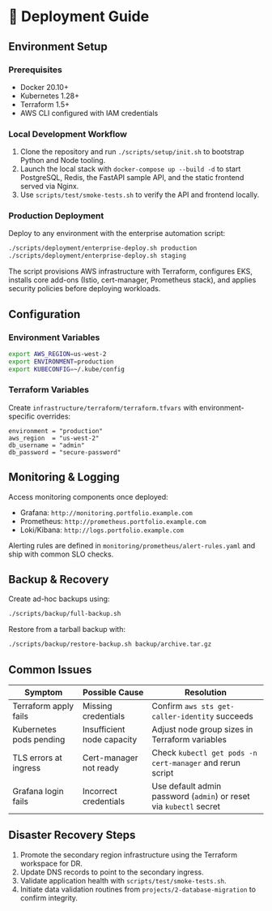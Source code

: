 # 🚀 Deployment Guide

## Environment Setup

### Prerequisites
- Docker 20.10+
- Kubernetes 1.28+
- Terraform 1.5+
- AWS CLI configured with IAM credentials

### Local Development Workflow
1. Clone the repository and run `./scripts/setup/init.sh` to bootstrap Python and Node tooling.
2. Launch the local stack with `docker-compose up --build -d` to start PostgreSQL, Redis, the FastAPI sample API, and the static frontend served via Nginx.
3. Use `scripts/test/smoke-tests.sh` to verify the API and frontend locally.

### Production Deployment

Deploy to any environment with the enterprise automation script:

```bash
./scripts/deployment/enterprise-deploy.sh production
./scripts/deployment/enterprise-deploy.sh staging
```

The script provisions AWS infrastructure with Terraform, configures EKS, installs core add-ons (Istio, cert-manager, Prometheus stack), and applies security policies before deploying workloads.

## Configuration

### Environment Variables

```bash
export AWS_REGION=us-west-2
export ENVIRONMENT=production
export KUBECONFIG=~/.kube/config
```

### Terraform Variables

Create `infrastructure/terraform/terraform.tfvars` with environment-specific overrides:

```hcl
environment = "production"
aws_region  = "us-west-2"
db_username = "admin"
db_password = "secure-password"
```

## Monitoring & Logging

Access monitoring components once deployed:
- Grafana: `http://monitoring.portfolio.example.com`
- Prometheus: `http://prometheus.portfolio.example.com`
- Loki/Kibana: `http://logs.portfolio.example.com`

Alerting rules are defined in `monitoring/prometheus/alert-rules.yaml` and ship with common SLO checks.

## Backup & Recovery

Create ad-hoc backups using:

```bash
./scripts/backup/full-backup.sh
```

Restore from a tarball backup with:

```bash
./scripts/backup/restore-backup.sh backup/archive.tar.gz
```

## Common Issues

| Symptom | Possible Cause | Resolution |
| --- | --- | --- |
| Terraform apply fails | Missing credentials | Confirm `aws sts get-caller-identity` succeeds |
| Kubernetes pods pending | Insufficient node capacity | Adjust node group sizes in Terraform variables |
| TLS errors at ingress | Cert-manager not ready | Check `kubectl get pods -n cert-manager` and rerun script |
| Grafana login fails | Incorrect credentials | Use default admin password (`admin`) or reset via `kubectl` secret |

## Disaster Recovery Steps

1. Promote the secondary region infrastructure using the Terraform workspace for DR.
2. Update DNS records to point to the secondary ingress.
3. Validate application health with `scripts/test/smoke-tests.sh`.
4. Initiate data validation routines from `projects/2-database-migration` to confirm integrity.
